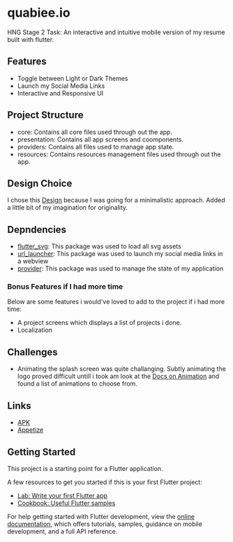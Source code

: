 # quabiee.io

HNG Stage 2 Task: An interactive and intuitive mobile version of my resume built with flutter. 

## Features
- Toggle between Light or Dark Themes
- Launch my Social Media Links
- Interactive and Responsive UI

## Project Structure

- core: Contains all core files used through out the app.
- presentation: Contains all app screens and coomponents.
- providers: Contains all files used to manage app state.
- resources: Contains resources management files used through out the app.

## Design Choice

I chose this [Design](https://www.behance.net/gallery/147520385/Developer-Portfolio-design?tracking_source=search_projects%7Cweb+developer+website+design) because I was going for a minimalistic approach. Added a little bit of my imagination for originality.

## Depndencies

- [flutter_svg](https://pub.dev/packages/flutter_svg): This package was used to load all svg assets
- [url_launcher](https://pub.dev/packages/url_launcher): This package was used to launch my social media links in a webview
- [provider](https://pub.dev/packages/provider): This package was used to manage the state of my application

### Bonus Features if I had more time

Below are some features i would've loved to add to the project if i had more time:
- A project screens which displays a list of projects i done.
- Localization

## Challenges 

- Animating the splash screen was quite challanging. Subtly animating the logo proved difficult untill i took am look at the [Docs on Animation](https://docs.flutter.dev/development/ui/widgets/animation) and found a list of animations to choose from.

## Links
- [APK](https://drive.google.com/file/d/1zauue7XovVzZ16hLUWax7NWETa40mgbj/view?usp=share_link)
- [Appetize](https://appetize.io/app/qayu6ytfu6v4fv4zj5oui5xkga?device=pixel4&osVersion=11.0&scale=50)

## Getting Started

This project is a starting point for a Flutter application.

A few resources to get you started if this is your first Flutter project:

- [Lab: Write your first Flutter app](https://docs.flutter.dev/get-started/codelab)
- [Cookbook: Useful Flutter samples](https://docs.flutter.dev/cookbook)

For help getting started with Flutter development, view the
[online documentation](https://docs.flutter.dev/), which offers tutorials,
samples, guidance on mobile development, and a full API reference.
